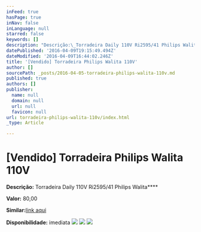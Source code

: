 ```yaml
---
inFeed: true
hasPage: true
inNav: false
inLanguage: null
starred: false
keywords: []
description: "Descrição:\_Torradeira Daily 110V Ri2595/41 Philips Walita"
datePublished: '2016-04-09T19:15:49.494Z'
dateModified: '2016-04-09T16:44:02.246Z'
title: '[Vendido] Torradeira Philips Walita 110V'
author: []
sourcePath: _posts/2016-04-05-torradeira-philips-walita-110v.md
published: true
authors: []
publisher:
  name: null
  domain: null
  url: null
  favicon: null
url: torradeira-philips-walita-110v/index.html
_type: Article

---
```

# \[Vendido\] Torradeira Philips Walita 110V

**Descrição:** Torradeira Daily 110V Ri2595/41 Philips Walita****

**Valor:** 80,00

**Similar:**[link aqui][0]

**Disponibilidade:** imediata
![](https://the-grid-user-content.s3-us-west-2.amazonaws.com/60ae1b36-a58a-4a69-9332-4adcca6ec53e.jpg)
![](https://the-grid-user-content.s3-us-west-2.amazonaws.com/7425c91a-40b7-4e03-9ee6-e7f0a99788f9.jpg)
![](https://the-grid-user-content.s3-us-west-2.amazonaws.com/c7d5be5c-be92-435a-8b27-ffaddc2ad4d1.jpg)

[0]: http://www.americanas.com.br/produto/116280841/torradeira-daily-philips-walita
